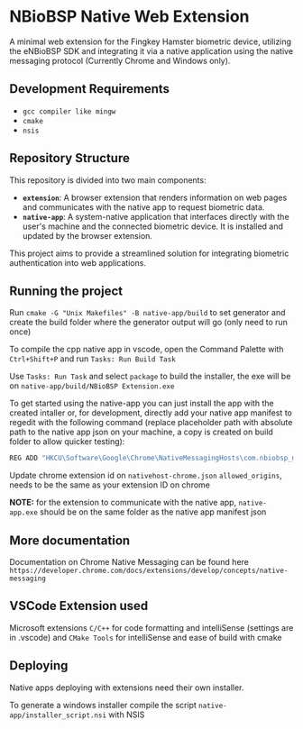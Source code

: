 # NBioBSP Native Web Extension

A minimal web extension for the Fingkey Hamster biometric device, utilizing the eNBioBSP SDK and integrating it via a native application using the native messaging protocol (Currently Chrome and Windows only).

## Development Requirements

- `gcc compiler like mingw`
- `cmake`
- `nsis`

## Repository Structure

This repository is divided into two main components:

- **`extension`**: A browser extension that renders information on web pages and communicates with the native app to request biometric data.
- **`native-app`**: A system-native application that interfaces directly with the user's machine and the connected biometric device. It is installed and updated by the browser extension.

This project aims to provide a streamlined solution for integrating biometric authentication into web applications.

## Running the project

Run `cmake -G "Unix Makefiles" -B native-app/build` to set generator and create the build folder where the generator output will go (only need to run once)

To compile the cpp native app in vscode, open the Command Palette with `Ctrl+Shift+P` and run `Tasks: Run Build Task`

Use `Tasks: Run Task` and select `package` to build the installer, the exe will be on `native-app/build/NBioBSP Extension.exe`

To get started using the native-app you can just install the app with the created intaller or, for development, directly add your native app manifest to regedit with the following command (replace placeholder path with absolute path to the native app json on your machine, a copy is created on build folder to allow quicker testing):

```bash
REG ADD "HKCU\Software\Google\Chrome\NativeMessagingHosts\com.nbiobsp_native_web_ext" /ve /t REG_SZ /d "C:\path\to\build\nativehost-chrome.json" /f
```

Update chrome extension id on `nativehost-chrome.json` `allowed_origins`, needs to be the same as your extension ID on chrome

**NOTE:** for the extension to communicate with the native app, `native-app.exe` should be on the same folder as the native app manifest json

## More documentation

Documentation on Chrome Native Messaging can be found here `https://developer.chrome.com/docs/extensions/develop/concepts/native-messaging`

## VSCode Extension used

Microsoft extensions `C/C++` for code formatting and intelliSense (settings are in .vscode) and `CMake Tools` for intelliSense and ease of build with cmake

## Deploying

Native apps deploying with extensions need their own installer.

To generate a windows installer compile the script `native-app/installer_script.nsi` with NSIS
